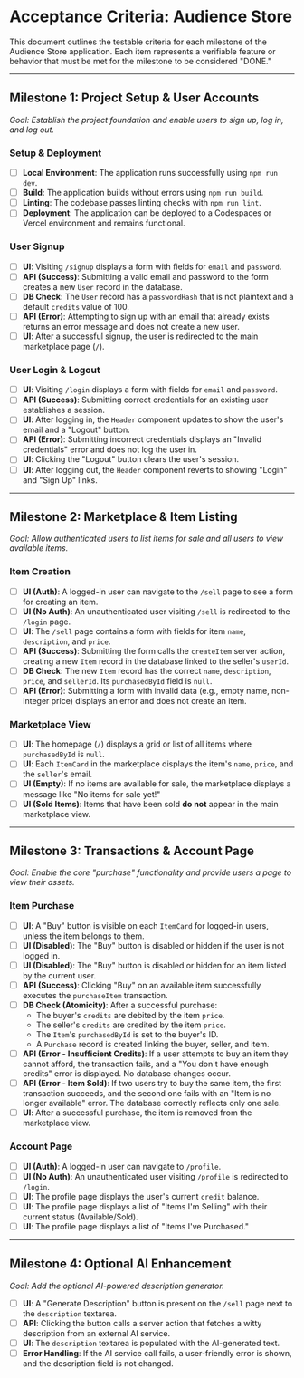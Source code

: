 # Acceptance Criteria: Audience Store

This document outlines the testable criteria for each milestone of the Audience Store application. Each item represents a verifiable feature or behavior that must be met for the milestone to be considered "DONE."

---

## Milestone 1: Project Setup & User Accounts

*Goal: Establish the project foundation and enable users to sign up, log in, and log out.*

### Setup & Deployment
- [ ] **Local Environment**: The application runs successfully using `npm run dev`.
- [ ] **Build**: The application builds without errors using `npm run build`.
- [ ] **Linting**: The codebase passes linting checks with `npm run lint`.
- [ ] **Deployment**: The application can be deployed to a Codespaces or Vercel environment and remains functional.

### User Signup
- [ ] **UI**: Visiting `/signup` displays a form with fields for `email` and `password`.
- [ ] **API (Success)**: Submitting a valid email and password to the form creates a new `User` record in the database.
- [ ] **DB Check**: The `User` record has a `passwordHash` that is not plaintext and a default `credits` value of 100.
- [ ] **API (Error)**: Attempting to sign up with an email that already exists returns an error message and does not create a new user.
- [ ] **UI**: After a successful signup, the user is redirected to the main marketplace page (`/`).

### User Login & Logout
- [ ] **UI**: Visiting `/login` displays a form with fields for `email` and `password`.
- [ ] **API (Success)**: Submitting correct credentials for an existing user establishes a session.
- [ ] **UI**: After logging in, the `Header` component updates to show the user's email and a "Logout" button.
- [ ] **API (Error)**: Submitting incorrect credentials displays an "Invalid credentials" error and does not log the user in.
- [ ] **UI**: Clicking the "Logout" button clears the user's session.
- [ ] **UI**: After logging out, the `Header` component reverts to showing "Login" and "Sign Up" links.

---

## Milestone 2: Marketplace & Item Listing

*Goal: Allow authenticated users to list items for sale and all users to view available items.*

### Item Creation
- [ ] **UI (Auth)**: A logged-in user can navigate to the `/sell` page to see a form for creating an item.
- [ ] **UI (No Auth)**: An unauthenticated user visiting `/sell` is redirected to the `/login` page.
- [ ] **UI**: The `/sell` page contains a form with fields for item `name`, `description`, and `price`.
- [ ] **API (Success)**: Submitting the form calls the `createItem` server action, creating a new `Item` record in the database linked to the seller's `userId`.
- [ ] **DB Check**: The new `Item` record has the correct `name`, `description`, `price`, and `sellerId`. Its `purchasedById` field is `null`.
- [ ] **API (Error)**: Submitting a form with invalid data (e.g., empty name, non-integer price) displays an error and does not create an item.

### Marketplace View
- [ ] **UI**: The homepage (`/`) displays a grid or list of all items where `purchasedById` is `null`.
- [ ] **UI**: Each `ItemCard` in the marketplace displays the item's `name`, `price`, and the `seller`'s email.
- [ ] **UI (Empty)**: If no items are available for sale, the marketplace displays a message like "No items for sale yet!"
- [ ] **UI (Sold Items)**: Items that have been sold **do not** appear in the main marketplace view.

---

## Milestone 3: Transactions & Account Page

*Goal: Enable the core "purchase" functionality and provide users a page to view their assets.*

### Item Purchase
- [ ] **UI**: A "Buy" button is visible on each `ItemCard` for logged-in users, unless the item belongs to them.
- [ ] **UI (Disabled)**: The "Buy" button is disabled or hidden if the user is not logged in.
- [ ] **UI (Disabled)**: The "Buy" button is disabled or hidden for an item listed by the current user.
- [ ] **API (Success)**: Clicking "Buy" on an available item successfully executes the `purchaseItem` transaction.
- [ ] **DB Check (Atomicity)**: After a successful purchase:
    - The buyer's `credits` are debited by the item `price`.
    - The seller's `credits` are credited by the item `price`.
    - The `Item`'s `purchasedById` is set to the buyer's ID.
    - A `Purchase` record is created linking the buyer, seller, and item.
- [ ] **API (Error - Insufficient Credits)**: If a user attempts to buy an item they cannot afford, the transaction fails, and a "You don't have enough credits" error is displayed. No database changes occur.
- [ ] **API (Error - Item Sold)**: If two users try to buy the same item, the first transaction succeeds, and the second one fails with an "Item is no longer available" error. The database correctly reflects only one sale.
- [ ] **UI**: After a successful purchase, the item is removed from the marketplace view.

### Account Page
- [ ] **UI (Auth)**: A logged-in user can navigate to `/profile`.
- [ ] **UI (No Auth)**: An unauthenticated user visiting `/profile` is redirected to `/login`.
- [ ] **UI**: The profile page displays the user's current `credit` balance.
- [ ] **UI**: The profile page displays a list of "Items I'm Selling" with their current status (Available/Sold).
- [ ] **UI**: The profile page displays a list of "Items I've Purchased."

---

## Milestone 4: Optional AI Enhancement

*Goal: Add the optional AI-powered description generator.*

- [ ] **UI**: A "Generate Description" button is present on the `/sell` page next to the `description` textarea.
- [ ] **API**: Clicking the button calls a server action that fetches a witty description from an external AI service.
- [ ] **UI**: The `description` textarea is populated with the AI-generated text.
- [ ] **Error Handling**: If the AI service call fails, a user-friendly error is shown, and the description field is not changed.